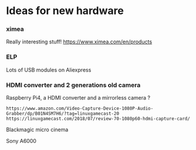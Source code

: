 # Ideas for new hardware

### ximea
Really interesting stuff!
https://www.ximea.com/en/products

### ELP
Lots of USB modules on Aliexpress

### HDMI converter and 2 generations old camera
Raspberry Pi4, a HDMI converter and a mirrorless camera ?
```
https://www.amazon.com/Video-Capture-Device-1080P-Audio-Grabber/dp/B01N4SM7H6/?tag=linuxgamecast-20
https://linuxgamecast.com/2018/07/review-70-1080p60-hdmi-capture-card/
```

Blackmagic micro cinema

Sony A6000
